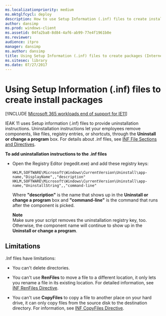 ```yaml
---
ms.localizationpriority: medium
ms.mktglfcycl: deploy
description: How to use Setup Information (.inf) files to create installation packages.
author: dansimp
ms.prod: windows-client
ms.assetid: 04fa2ba8-8d84-4af6-ab99-77e4f1961b0e
ms.reviewer: 
audience: itpro
manager: dansimp
ms.author: dansimp
title: Using Setup Information (.inf) files to create packages (Internet Explorer 11 for IT Pros)
ms.sitesec: library
ms.date: 07/27/2017
---
```



# Using Setup Information (.inf) files to create install packages

[!INCLUDE [Microsoft 365 workloads end of support for IE11](../includes/microsoft-365-ie-end-of-support.md)]

IEAK 11 uses Setup information (.inf) files to provide uninstallation instructions. Uninstallation instructions let your employees remove components, like files, registry entries, or shortcuts, through the **Uninstall or change a program** box. For details about .inf files, see [INF File Sections and Directives](/windows-hardware/drivers/install/).

 **To add uninstallation instructions to the .inf files**

- Open the Registry Editor (regedit.exe) and add these registry keys:
  ```
  HKLM,SOFTWARE\Microsoft\Windows\CurrentVersion\Uninstall\app-name,"DisplayName",,"description"
  HKLM,SOFTWARE\Microsoft\Windows\CurrentVersion\Uninstall\app-name,"UninstallString",,"command-line"
  ```
  Where **"description"** is the name that shows up in the **Uninstall or change a program** box and **"command-line"** is the command that runs after the component is picked.
  <p><strong>Note</strong><br>
  Make sure your script removes the uninstallation registry key, too. Otherwise, the component name will continue to show up in the <strong>Uninstall or change a program</strong>.

## Limitations
.Inf files have limitations:

-   You can't delete directories.

-   You can't use **RenFiles** to move a file to a different location, it only lets you rename a file in its existing location. For detailed information, see [INF RenFiles Directive](/windows-hardware/drivers/install/inf-renfiles-directive).

-   You can't use **CopyFiles** to copy a file to another place on your hard drive, it can only copy files from the source disk to the destination directory. For information, see [INF CopyFiles Directive](/windows-hardware/drivers/install/inf-copyfiles-directive).

 

